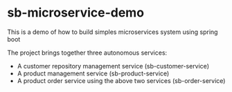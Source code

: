 # sb-microservice-demo
This is a demo of how to build simples microservices system using spring boot

The project brings together three autonomous services:
- A customer repository management service (sb-customer-service)
- A product management service (sb-product-service)
- A product order service using the above two services (sb-order-service)
